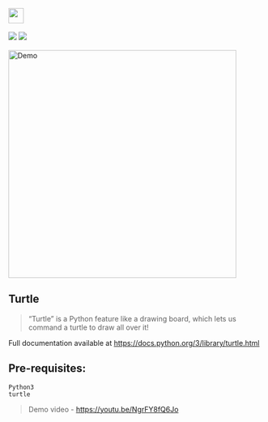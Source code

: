 <a href="https://github.com/Kushal997-das/Projects/tree/main/Python/Basic%20Projects/Shivji%20Sketch%20Using%20Turtle"><img height="30" src="https://img.shields.io/badge/Shivji Sketch Using Turtle-red.svg?&style=for-the-badge&logo=TheSparksFoundation&logoColor=blue" /> </a> <br> <br>
![](https://img.shields.io/badge/Programming_Language-Python-blue.svg)
![](https://img.shields.io/badge/Main_Tool_Used-Turtle-orange.svg)<br><br>
<img align='center' alt='Demo' width='450px' src="https://github.com/SamarpanCoder2002/Project-Guidance/blob/main/Desktop%20Application/Basic/Python/Shivji%20Sketch%20Using%20Turtle/shiv.gif?raw=true"/>  

Turtle
-------
> “Turtle” is a Python feature like a drawing board, which lets us command a turtle to draw all over it! 

Full documentation available at https://docs.python.org/3/library/turtle.html

Pre-requisites:
----------------
    Python3
    turtle

> Demo video - https://youtu.be/NgrFY8fQ6Jo
